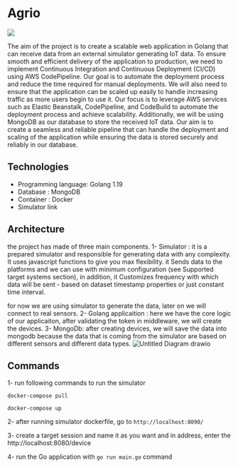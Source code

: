 # Agrio 
[<img src="https://cordis.europa.eu/docs/news/images/2020-02/413531.jpg">](agrio)



The aim of the project is to create a scalable web application in Golang that can receive data from an external simulator generating IoT data. To ensure smooth and efficient delivery of the application to production, we need to implement Continuous Integration and Continuous Deployment (CI/CD) using AWS CodePipeline. Our goal is to automate the deployment process and reduce the time required for manual deployments. We will also need to ensure that the application can be scaled up easily to handle increasing traffic as more users begin to use it. Our focus is to leverage AWS services such as Elastic Beanstalk, CodePipeline, and CodeBuild to automate the deployment process and achieve scalability.
Additionally, we will be using MongoDB as our database to store the received IoT data. Our aim is to create a seamless and reliable pipeline that can handle the deployment and scaling of the application while ensuring the data is stored securely and reliably in our database.
 
 ## Technologies 
- Programming language: Golang 1.19
- Database : MongoDB
- Container : Docker
- Simulator link 

## Architecture 
the project has made of three main components.
1- Simulator : it is a prepared simulator and responsible for generating data with any complexity. It uses javascript functions to give you max flexibility. it Sends data to the platforms and we can use with minimum configuration (see Supported target systems section), 
in addition, it Customizes frequency with which data will be sent - based on dataset timestamp properties or just constant time interval.

for now we are using simulator to generate the data, later on we will connect to real sensors. 
2- Golang applicaition : here we have the core logic of our applicaiton, after validating the token in middleware, we will create the devices.
3- MongoDb: after creating devices, we will save the data into mongodb because the data that is coming from the simulator are based on different sensors and different data types.
![Untitled Diagram drawio](https://user-images.githubusercontent.com/33392969/195940133-8c75f367-cbd0-4f31-ba50-ded56d4567f5.png)

## Commands
1- run following commands to run the simulator 

`docker-compose pull`

`docker-compose up`

2- after running simulator dockerfile, go to `http://localhost:8090/` 

3- create a target session and name it as you want and in address, enter the http://localhost:8080/device

4- run the Go application with `go run main.go` command

 
